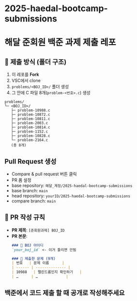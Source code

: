 # 2025-haedal-bootcamp-submissions

# 해달 준회원 백준 과제 제출 레포

## 📁 제출 방식 (폴더 구조)
1. 이 레포를 **Fork**
2. VSC에서 clone
3. `problems/<BOJ_ID>/` 폴더 생성  
4. 그 안에 C 파일 8개(`problem-<번호>.c`) 생성

```text
problems/
└─ <BOJ_ID>/
   ├─ problem-10988.c
   ├─ problem-10872.c
   ├─ problem-10811.c
   ├─ problem-2003.c
   ├─ problem-10814.c
   ├─ problem-1152.c
   ├─ problem-10828.c
   └─ problem-2164.c
   (총 8개)
```

## Pull Request 생성
- Compare & pull request 버튼 클릭
- PR 폼 설정
- base repository: `해달_계정/2025-haedal-bootcamp-submissions`
- base branch: `main`
- head repository: `yourID/2025-haedal-bootcamp-submissions`
- compare branch: `main`


## 📌 PR 작성 규칙
- **PR 제목**: `[준회원과제] BOJ_ID`  
- **PR 본문**:
  ```markdown
  ### 👤 BOJ 아이디
  `your_boj_id` <- 이거 틀리면 안됨 

  ### 📒 제출한 문제 (9개)
  | 번호   | 문제 이름      |
  | ------ | -------------- |
  | 10988   | 팰린드롬인지 확인하기   |
  | …      | …             |


## 백준에서 코드 제출 할 때 **공개**로 작성해주세요 
